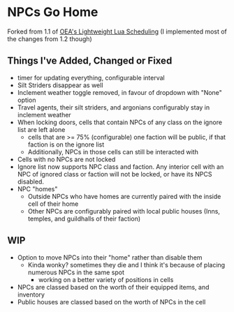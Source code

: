 # NPCs Go Home #
Forked from 1.1 of [OEA's Lightweight Lua Scheduling](https://www.nexusmods.com/morrowind/mods/48584) (I implemented most of the changes from 1.2 though)

## Things I've Added, Changed or Fixed ##

* timer for updating everything, configurable interval
* Silt Striders disappear as well
* Inclement weather toggle removed, in favour of dropdown with "None" option
* Travel agents, their silt striders, and argonians configurably stay in inclement weather
* When locking doors, cells that contain NPCs of any class on the ignore list are left alone
    * cells that are >= 75% (configurable) one faction will be public, if that faction is on the ignore list
    * Additionally, NPCs in those cells can still be interacted with
* Cells with no NPCs are not locked
* Ignore list now supports NPC class and faction. Any interior cell with an NPC of
ignored class or faction will not be locked, or have its NPCS disabled.
* NPC "homes"
    * Outside NPCs who have homes are currently paired with the inside cell of their home
    * Other NPCs are configurably paired with local public houses (Inns, temples, and guildhalls of their faction)

## WIP ##

* Option to move NPCs into their "home" rather than disable them
    * Kinda wonky? sometimes they die and I think it's because of placing numerous NPCs in the same spot
        * working on a better variety of positions in cells
* NPCs are classed based on the worth of their equipped items, and inventory
* Public houses are classed based on the worth of NPCs in the cell